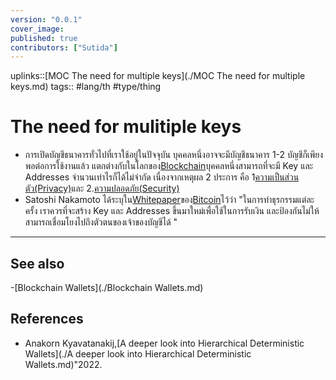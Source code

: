 ```yaml
---
version: "0.0.1"
cover_image:
published: true
contributors: ["Sutida"]
---
```

uplinks::[MOC The need for multiple  keys](./MOC The need for multiple  keys.md)
tags:: #lang/th #type/thing

# The need for mulitiple keys
- การเปิดบัญชีธนาคารทั่วไปที่เราใช้อยู่ในปัจจุบัน บุคคลหนึ่งอาจจะมีบัญชีธนาคาร 1-2 บัญชีก็เพียงพอต่อการใช้งานแล้ว แตกต่างกับในโลกของ[Blockchain](./Blockchain.md)บุคคลหนึ่งสามารถที่จะมี Key และ Addresses จำนวนเท่าไรก็ได้ไม่จำกัด  เนื่องจากเหตุผล 2 ประการ คือ  1[ความเป็นส่วนตัว(Privacy)](./ความเป็นส่วนตัว(Privacy).md)และ 2.[ความปลอดภัย(Security)](./ความปลอดภัย(Security).md)
- Satoshi Nakamoto ได้ระบุใน[Whitepaper](./Whitepaper.md)ของ[Bitcoin](./Bitcoin.md)ไว้ว่า  "ในการทำธุรกรรมแต่ละครั้ง เราควรที่จะสร้าง Key และ Addresses ขึ้นมาใหม่เพื่อใช้ในการรับเงิน และป้องกันไม่ให้สามารถเชื่อมโยงไปถึงตัวตนของเจ้าของบัญชีได้ "

---
## See also
-[Blockchain Wallets](./Blockchain Wallets.md)
## References
- Anakorn Kyavatanakij,[A deeper look into Hierarchical Deterministic Wallets](./A deeper look into Hierarchical Deterministic Wallets.md)"2022.
